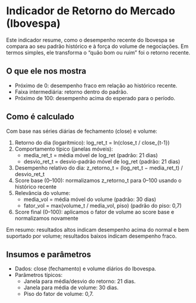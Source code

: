 # Indicador de Retorno do Mercado (Ibovespa)

Este indicador resume, como o desempenho recente do Ibovespa se compara ao seu padrão histórico e à força do volume de negociações. Em termos simples, ele transforma o “quão bom ou ruim” foi o retorno recente.

## O que ele nos mostra
- Próximo de 0: desempenho fraco em relação ao histórico recente.
- Faixa intermediária: retorno dentro do padrão.
- Próximo de 100: desempenho acima do esperado para o período.

## Como é calculado
Com base nas séries diárias de fechamento (close) e volume:

1) Retorno do dia (logarítmico):  log_ret_t = ln(close_t / close_{t-1})
2) Comportamento típico (janelas móveis):
	- media_ret_t = média móvel de log_ret (padrão: 21 dias)
	- desvio_ret_t = desvio-padrão móvel de log_ret (padrão: 21 dias)
3) Desempenho relativo do dia:  z_retorno_t = (log_ret_t − media_ret_t) / desvio_ret_t
4) Score base (0–100): normalizamos z_retorno_t para 0–100 usando o histórico recente
5) Relevância do volume:
	- media_vol = média móvel do volume (padrão: 30 dias)
	- fator_vol = max(volume_t / media_vol, piso)  (padrão do piso: 0,7)
6) Score final (0–100): aplicamos o fator de volume ao score base e normalizamos novamente

Em resumo: resultados altos indicam desempenho acima do normal e bem suportado por volume; resultados baixos indicam desempenho fraco.

## Insumos e parâmetros
- Dados: close (fechamento) e volume diários do Ibovespa.
- Parâmetros típicos:
  - Janela para média/desvio do retorno: 21 dias.
  - Janela para média de volume: 30 dias.
  - Piso do fator de volume: 0,7.
